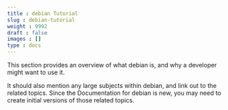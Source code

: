 ```yaml
---
title : debian Tutorial
slug : debian-tutorial
weight : 9992
draft : false
images : []
type : docs
---
```


This section provides an overview of what debian is, and why a developer might want to use it.

It should also mention any large subjects within debian, and link out to the related topics.  Since the Documentation for debian is new, you may need to create initial versions of those related topics.


